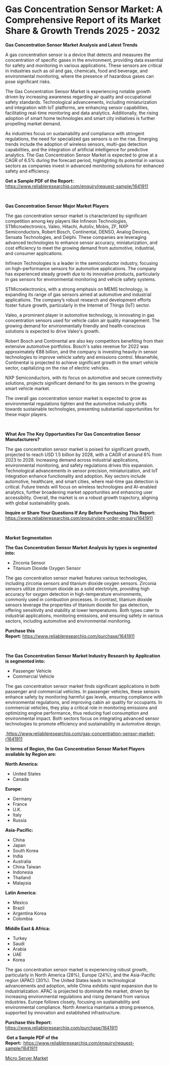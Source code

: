 <p><h1>Gas Concentration Sensor Market: A Comprehensive Report of its Market Share & Growth Trends 2025 - 2032</h1></p><p><strong>Gas Concentration Sensor Market Analysis and Latest Trends</strong></p>
<p><p>A gas concentration sensor is a device that detects and measures the concentration of specific gases in the environment, providing data essential for safety and monitoring in various applications. These sensors are critical in industries such as oil and gas, chemicals, food and beverage, and environmental monitoring, where the presence of hazardous gases can pose significant risks.</p><p>The Gas Concentration Sensor Market is experiencing notable growth driven by increasing awareness regarding air quality and occupational safety standards. Technological advancements, including miniaturization and integration with IoT platforms, are enhancing sensor capabilities, facilitating real-time monitoring and data analytics. Additionally, the rising adoption of smart home technologies and smart city initiatives is further propelling market demand.</p><p>As industries focus on sustainability and compliance with stringent regulations, the need for specialized gas sensors is on the rise. Emerging trends include the adoption of wireless sensors, multi-gas detection capabilities, and the integration of artificial intelligence for predictive analytics. The Gas Concentration Sensor Market is expected to grow at a CAGR of 6.5% during the forecast period, highlighting its potential in various sectors as companies invest in advanced monitoring solutions for enhanced safety and efficiency.</p></p>
<p><strong>Get a Sample PDF of the Report:&nbsp;</strong> <a href="https://www.reliableresearchiq.com/enquiry/request-sample/1641911?utm_campaign=3500&utm_medium=2&utm_source=Github&utm_content=ia&utm_term=06042025&utm_id=gas-concentration-sensor">https://www.reliableresearchiq.com/enquiry/request-sample/1641911</a></p>
<p>&nbsp;</p>
<p><strong>Gas Concentration Sensor Major Market Players</strong></p>
<p><p>The gas concentration sensor market is characterized by significant competition among key players like Infineon Technologies, STMicroelectronics, Valeo, Hitachi, Autoliv, Mobis, ZF, NXP Semiconductors, Robert Bosch, Continental, DENSO, Analog Devices, Sensata Technologies, and Delphi. These companies are leveraging advanced technologies to enhance sensor accuracy, miniaturization, and cost efficiency to meet the growing demand from automotive, industrial, and consumer applications.</p><p>Infineon Technologies is a leader in the semiconductor industry, focusing on high-performance sensors for automotive applications. The company has experienced steady growth due to its innovative products, particularly in gas sensors for environmental monitoring and vehicle safety systems.</p><p>STMicroelectronics, with a strong emphasis on MEMS technology, is expanding its range of gas sensors aimed at automotive and industrial applications. The company’s robust research and development efforts foster future growth, particularly in the Internet of Things (IoT) sector.</p><p>Valeo, a prominent player in automotive technology, is innovating in gas concentration sensors used for vehicle cabin air quality management. The growing demand for environmentally friendly and health-conscious solutions is expected to drive Valeo's growth.</p><p>Robert Bosch and Continental are also key competitors benefiting from their extensive automotive portfolios. Bosch's sales revenue for 2022 was approximately €88 billion, and the company is investing heavily in sensor technologies to improve vehicle safety and emissions control. Meanwhile, Continental is projected to achieve significant growth in the smart vehicle sector, capitalizing on the rise of electric vehicles.</p><p>NXP Semiconductors, with its focus on automotive and secure connectivity solutions, projects significant demand for its gas sensors in the growing smart vehicle market.</p><p>The overall gas concentration sensor market is expected to grow as environmental regulations tighten and the automotive industry shifts towards sustainable technologies, presenting substantial opportunities for these major players.</p></p>
<p>&nbsp;</p>
<p><strong>What Are The Key Opportunities For Gas Concentration Sensor Manufacturers?</strong></p>
<p><p>The gas concentration sensor market is poised for significant growth, projected to reach USD 1.5 billion by 2028, with a CAGR of around 6% from 2023 to 2028. Increasing demand across industrial applications, environmental monitoring, and safety regulations drives this expansion. Technological advancements in sensor precision, miniaturization, and IoT integration enhance functionality and adoption. Key sectors include automotive, healthcare, and smart cities, where real-time gas detection is critical. Future trends will focus on wireless technologies and AI-enabled analytics, further broadening market opportunities and enhancing user accessibility. Overall, the market is on a robust growth trajectory, aligning with global sustainability goals.</p></p>
<p><strong>Inquire or Share Your Questions If Any Before Purchasing This Report:</strong> <a href="https://www.reliableresearchiq.com/enquiry/pre-order-enquiry/1641911?utm_campaign=3500&utm_medium=2&utm_source=Github&utm_content=ia&utm_term=06042025&utm_id=gas-concentration-sensor">https://www.reliableresearchiq.com/enquiry/pre-order-enquiry/1641911</a></p>
<p>&nbsp;</p>
<p><strong>Market Segmentation</strong></p>
<p><strong>The Gas Concentration Sensor Market Analysis by types is segmented into:</strong></p>
<p><ul><li>Zirconia Sensor</li><li>Titanium Dioxide Oxygen Sensor</li></ul></p>
<p><p>The gas concentration sensor market features various technologies, including zirconia sensors and titanium dioxide oxygen sensors. Zirconia sensors utilize zirconium dioxide as a solid electrolyte, providing high accuracy for oxygen detection in high-temperature environments, commonly used in combustion processes. In contrast, titanium dioxide sensors leverage the properties of titanium dioxide for gas detection, offering sensitivity and stability at lower temperatures. Both types cater to industrial applications, monitoring emissions, and ensuring safety in various sectors, including automotive and environmental monitoring.</p></p>
<p><strong>Purchase this Report:&nbsp;</strong><a href="https://www.reliableresearchiq.com/purchase/1641911?utm_campaign=3500&utm_medium=2&utm_source=Github&utm_content=ia&utm_term=06042025&utm_id=gas-concentration-sensor">https://www.reliableresearchiq.com/purchase/1641911</a></p>
<p>&nbsp;</p>
<p><strong>The Gas Concentration Sensor Market Industry Research by Application is segmented into:</strong></p>
<p><ul><li>Passenger Vehicle</li><li>Commercial Vehicle</li></ul></p>
<p><p>The gas concentration sensor market finds significant applications in both passenger and commercial vehicles. In passenger vehicles, these sensors enhance safety by monitoring harmful gas levels, ensuring compliance with environmental regulations, and improving cabin air quality for occupants. In commercial vehicles, they play a critical role in monitoring emissions and optimizing engine performance, thus reducing fuel consumption and environmental impact. Both sectors focus on integrating advanced sensor technologies to promote efficiency and sustainability in automotive design.</p></p>
<p><a href="https://www.reliableresearchiq.com/gas-concentration-sensor-market-r1641911?utm_campaign=3500&utm_medium=2&utm_source=Github&utm_content=ia&utm_term=06042025&utm_id=gas-concentration-sensor">&nbsp;https://www.reliableresearchiq.com/gas-concentration-sensor-market-r1641911</a></p>
<p><strong>In terms of Region, the Gas Concentration Sensor Market Players available by Region are:</strong></p>
<p>
    <p> <strong> North America: </strong>
        <ul>
            <li>United States</li>
            <li>Canada</li>
        </ul>
        </p> 
    <p> <strong> Europe: </strong>
        <ul>
            <li>Germany</li>
            <li>France</li>
            <li>U.K.</li>
            <li>Italy</li>
            <li>Russia</li>
        </ul>
        </p> 
    <p> <strong> Asia-Pacific: </strong>
        <ul>
            <li>China</li>
            <li>Japan</li>
            <li>South Korea</li>
            <li>India</li>
            <li>Australia</li>
            <li>China Taiwan</li>
            <li>Indonesia</li>
            <li>Thailand</li>
            <li>Malaysia</li>
        </ul>
        </p> 
    <p> <strong> Latin America: </strong>
        <ul>
            <li>Mexico</li>
            <li>Brazil</li>
            <li>Argentina Korea</li>
            <li>Colombia</li>
        </ul>
        </p> 
    <p> <strong> Middle East & Africa: </strong>
        <ul>
            <li>Turkey</li>
            <li>Saudi</li>
            <li>Arabia</li>
            <li>UAE</li>
            <li>Korea</li>
        </ul>
    </p>
    </p>
<p><p>The gas concentration sensor market is experiencing robust growth, particularly in North America (28%), Europe (24%), and the Asia-Pacific region (APAC) (30%). The United States leads in technological advancements and adoption, while China exhibits rapid expansion due to industrialization. APAC is projected to dominate the market, driven by increasing environmental regulations and rising demand from various industries. Europe follows closely, focusing on sustainability and environmental compliance. North America maintains a strong presence, supported by innovation and established infrastructure.</p></p>
<p><strong>Purchase this Report: </strong><a href="https://www.reliableresearchiq.com/purchase/1641911?utm_campaign=3500&utm_medium=2&utm_source=Github&utm_content=ia&utm_term=06042025&utm_id=gas-concentration-sensor">https://www.reliableresearchiq.com/purchase/1641911</a></p>
<p>&nbsp;<strong>Get a Sample PDF of the Report:&nbsp;&nbsp;</strong><a href="https://www.reliableresearchiq.com/enquiry/request-sample/1641911?utm_campaign=3500&utm_medium=2&utm_source=Github&utm_content=ia&utm_term=06042025&utm_id=gas-concentration-sensor">https://www.reliableresearchiq.com/enquiry/request-sample/1641911</a></p>
<p><strong></strong></p>
<p><p><a href="https://github.com/oeungcolesh0/Market-Research-Report-List-1/blob/main/micro-server-market.md?utm_campaign=3500&utm_medium=2&utm_source=Github&utm_content=ia&utm_term=06042025&utm_id=gas-concentration-sensor">Micro Server Market</a></p></p>
